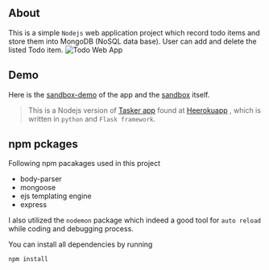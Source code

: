## About
This is a simple `Nodejs` web application project which record todo items and store them into MongoDB (NoSQL data base). User can add and delete the listed Todo item. 
![Todo Web App](https://github.com/manojap/Nodejs-Todo-app/blob/main/todo.PNG "Nodejs app")

## Demo
Here is the [sandbox-demo](https://lmmb8.sse.codesandbox.io/) of the app and the [sandbox](https://codesandbox.io/s/nodejs-mongodb-todo-app-lmmb8) itself.

> This is a Nodejs version of [Tasker app](https://github.com/manojap/Flaask-task-master) found at [Heerokuapp](http:\\minimaltasker.herkuapp.com) , which is written in `python` and `Flask framework`.  

## npm pckages
Following npm pacakages used in this project
* body-parser
* mongoose
* ejs templating engine
* express

I also utilized the `nodemon` package which indeed a good tool for `auto reload` while coding and debugging process.

You can install all dependencies by running 

``` npm install ```

